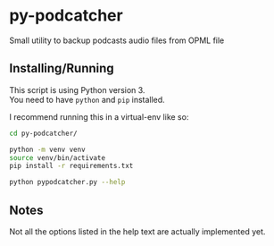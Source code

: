 # py-podcatcher
Small utility to backup podcasts audio files from OPML file

## Installing/Running
This script is using Python version 3.  
You need to have `python` and `pip` installed.  


I recommend running this in a virtual-env like so:

``` sh
cd py-podcatcher/

python -m venv venv
source venv/bin/activate
pip install -r requirements.txt

python pypodcatcher.py --help
```

## Notes
Not all the options listed in the help text are actually implemented yet.
